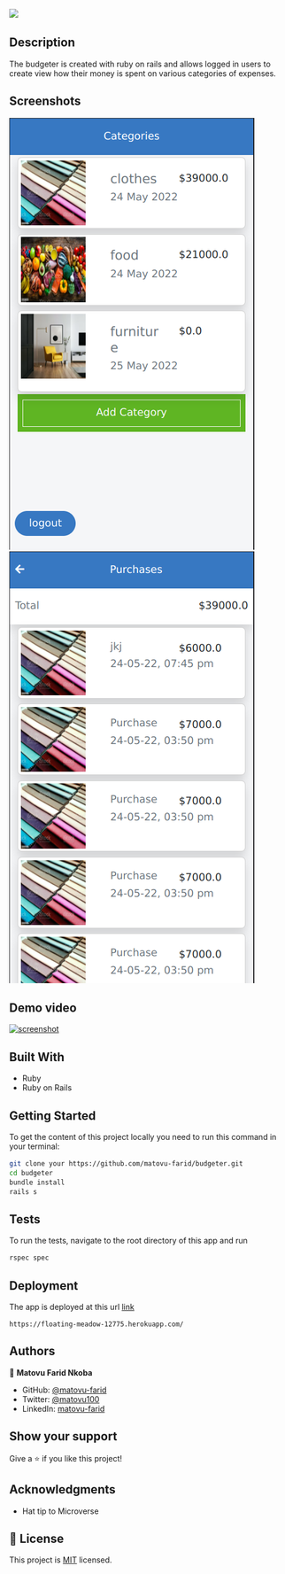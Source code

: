 ![](https://img.shields.io/badge/Microverse-blueviolet)

## Description

The budgeter is created with ruby on rails and allows logged in users to create view how their money is spent on various categories of expenses.

## Screenshots
![screenshot](./screenshot2.png)
![screenshot](./screenshot1.png)

## Demo video

[![screenshot](https://cdn.loom.com/sessions/thumbnails/1c8ee463a6da4f55ba6fa450618e3e2a-with-play.gif)](https://www.loom.com/share/1c8ee463a6da4f55ba6fa450618e3e2a)
## Built With

- Ruby
- Ruby on Rails

## Getting Started

To get the content of this project locally you need to run this command in your terminal:
``` bash
git clone your https://github.com/matovu-farid/budgeter.git
cd budgeter
bundle install
rails s
```
## Tests
To run the tests, navigate to the root directory of this app and run
```ruby
rspec spec
```
## Deployment
The app is deployed at this url
[link](https://floating-meadow-12775.herokuapp.com/)
```
https://floating-meadow-12775.herokuapp.com/
```

## Authors

👤 **Matovu Farid Nkoba**

- GitHub: [@matovu-farid](https://github.com/matovu-farid)
- Twitter: [@matovu100](https://twitter.com/matovu100)
- LinkedIn: [matovu-farid](https://www.linkedin.com/in/matovu-farid-48b80257)


## Show your support

Give a ⭐️ if you like this project!

## Acknowledgments

- Hat tip to Microverse


## 📝 License

This project is [MIT](./MIT.md) licensed.

